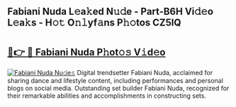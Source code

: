 ## Fabiani Nuda L𝚎a𝚔ed N𝚞𝚍e - Part-B6H Vi𝚍𝚎o L𝚎a𝚔s - H𝚘𝚝 O𝚗𝚕yf𝚊ns P𝚑𝚘tos CZ5lQ

# <h2><a href="http://kfdf9s.oniu.top/?m=Fabiani+Nuda">🔗👉 🔴 Fabiani Nuda P𝚑ot𝚘𝚜 V𝚒d𝚎o</a></h2>

[![Fabiani Nuda Nu𝚍e𝚜](https://i.imgur.com/0qMVB7G.gif)](http://kfdf9s.oniu.top/?m=Fabiani+Nuda)
Digital trendsetter Fabiani Nuda, acclaimed for sharing dance and lifestyle content, including performances and personal blogs on social media. Outstanding set builder Fabiani Nuda, recognized for their remarkable abilities and accomplishments in constructing sets.  

